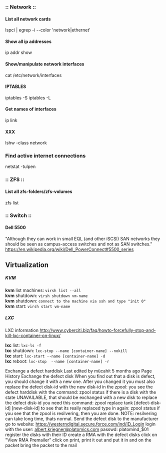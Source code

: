 ### :: Network ::

#### List all network cards
lspci | egrep -i --color 'network|ethernet'

#### Show all ip addresses
ip addr show

#### Show/manipulate network interfaces
cat /etc/network/interfaces

#### IPTABLES
iptables -S
iptables -L

#### Get names of interfaces
ip link

#### XXX
lshw -class network


### Find active internet connections
netstat -tulpen


### :: ZFS ::

#### List all zfs-folders/zfs-volumes
zfs list








### :: Switch ::

#### Dell 5500
"Although they can work in small EQL (and other iSCSI) SAN networks they should be seen as campus-access switches and not as SAN switches."
https://en.wikipedia.org/wiki/Dell_PowerConnect#5500_series



## Virtualization

##### KVM

**kvm** list machines: `virsh list --all` <br />
**kvm** shutdown: `virsh shutdown vm-name` <br />
**kvm** shutdown: `connect to the machine via ssh and type "init 0"` <br />
**kvm** start:  `virsh start vm-name`

##### LXC
LXC information
http://www.cyberciti.biz/faq/howto-forcefully-stop-and-kill-lxc-container-on-linux/

**lxc** list: `lxc-ls -f` <br />
**lxc** shutdown: `lxc-stop --name [container-name] --nokill` <br />
**lxc** start: `lxc-start --name [container-name] -d` <br />
**lxc** reboot: `lxc-stop  --name [container-name] -r`









Exchange a defect harddisk
Last edited by mücahit 5 months ago Page History
Exchange the defect disk
When you find out that a disk is defect, you should change it with a new one.
After you changed it you must also replace the defect disk-id with the new disk-id in the zpool:
you see the defect harddisk with the command:
zpool status
if there is a disk with the state UNAVAILABLE, that should be exchanged with a new disk
to replace the defect disk-id you need this command:
zpool replace tank [defect-disk-id] [new-disk-id]
to see that its really replaced type in again:
zpool status
if you see that the zpool is resilvering, then you are done.
NOTE: resilvering can take long time, thats normal.
Send the defect disk to the manufacturer
go to website: https://westerndigital.secure.force.com/ind/ID_Login
login with the user: albert.kriegner@platomics.com passwd: platomind_$01
register the disks with their ID
create a RMA with the defect disks
click on "View RMA Premailer"
click on print, print it out and put it in and on the packet
bring the packet to the mail



